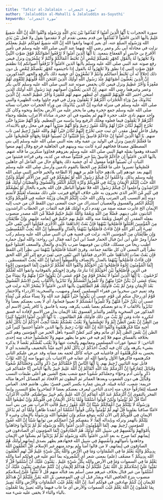 ```yaml
---
title: 'Tafsir al-Jalalain - سورة الحجرات'
author: 'Jalaluddin al-Mahalli & Jalaluddin as-Suyuthi'
keywords: 'سورة الحجرات'
---
```


سورة الحجرات
يَا أَيُّهَا الَّذِينَ آَمَنُوا لَا تُقَدِّمُوا بَيْنَ يَدَيِ اللَّهِ وَرَسُولِهِ وَاتَّقُوا اللَّهَ إِنَّ اللَّهَ سَمِيعٌ عَلِيمٌ
ياأيها الذين ءَامَنُواْ لاَ تُقَدِّمُواْ
من قدم بمعنى تقدم أي لا تتقدموا بقول ولا فعل
بَيْنَ يَدَىِ الله وَرَسُولِهِ
المبلغ عنه، أي بغير إذنهما
واتقوا الله إِنَّ الله سَمِيعٌ
لقولكم
عَلِيمٌ
بفعلكم نزلت في مجادلة أبي بكر وعمر رضي الله عنهما عند النبي صلى الله عليه وسلم في تأمير الأقرع بن حابس أو القعقاع بنمعبد.
يَا أَيُّهَا الَّذِينَ آَمَنُوا لَا تَرْفَعُوا أَصْوَاتَكُمْ فَوْقَ صَوْتِ النَّبِيِّ وَلَا تَجْهَرُوا لَهُ بِالْقَوْلِ كَجَهْرِ بَعْضِكُمْ لِبَعْضٍ أَنْ تَحْبَطَ أَعْمَالُكُمْ وَأَنْتُمْ لَا تَشْعُرُونَ
ونزل فيمن رفع صوته عند النبي صلى الله عليه وسلم
ياأيها الذين ءَامَنُواْ لاَ تَرْفَعُواْ أصواتكم
إذا نطقتم
فَوْقَ صَوْتِ النبى
إذا نطق
وَلاَ تَجْهَرُواْ لَهُ بالقول
إذا ناجيتموه
كَجَهْرِ بَعْضِكُمْ لِبَعْضٍ
بل دون ذلك إجلالاً له
أَن تَحْبَطَ أعمالكم وَأَنتُمْ لاَ تَشْعُرُونَ
أي خشية ذلك بالرفع والجهر المذكورين.
إِنَّ الَّذِينَ يَغُضُّونَ أَصْوَاتَهُمْ عِنْدَ رَسُولِ اللَّهِ أُولَئِكَ الَّذِينَ امْتَحَنَ اللَّهُ قُلُوبَهُمْ لِلتَّقْوَى لَهُمْ مَغْفِرَةٌ وَأَجْرٌ عَظِيمٌ
ونزل فيمن كان يخفض صوته عند النبي صلى الله عليه وسلم كأبي بكر وعمر وغيرهما رضي الله عنهم.
إِنَّ الذين يَغُضُّونَ أصواتهم عِندَ رَسُولِ الله أولئك الذين امتحن
اختبر
الله قُلُوبَهُمْ للتقوى
أي لتظهر منهم
لَهُم مَّغْفِرَةٌ وَأَجْرٌ عَظِيمٌ
الجنة.
إِنَّ الَّذِينَ يُنَادُونَكَ مِنْ وَرَاءِ الْحُجُرَاتِ أَكْثَرُهُمْ لَا يَعْقِلُونَ
ونزل في قوم جاؤوا وقت الظهيرة والنبي صلى الله عليه وسلم في منزله فنادوه
إَنَّ الذين يُنَادُونَكَ مِن وَرآءِ الحجرات
حجرات نسائه صلى الله عليه وسلم جمع حجرة وهي ما يحجر عليه من الأرض بحائط ونحوه وكان كل واحد منهم نادى خلف حجرة لأنهم لم يعلموه في أي حجرة، مناداة الأعراب بغلظة وجفاء
أَكْثَرُهُمْ لاَ يَعْقِلُونَ
فيما فعلوه محلَّك الرفيع وما يناسبه من التعظيم.
وَلَوْ أَنَّهُمْ صَبَرُوا حَتَّى تَخْرُجَ إِلَيْهِمْ لَكَانَ خَيْرًا لَهُمْ وَاللَّهُ غَفُورٌ رَحِيمٌ
وَلَوْ أَنَّهُمْ صَبَرُواْ
أنهم في محل رفع بالابتداء، وقيل فاعل لفعل مقدر، أي ثبت
حتى تَخْرُجَ إِلَيْهِمْ لَكَانَ خَيْراً لَّهُمْ والله غَفُورٌ رَّحِيمٌ
لمن تاب منهم.
يَا أَيُّهَا الَّذِينَ آَمَنُوا إِنْ جَاءَكُمْ فَاسِقٌ بِنَبَإٍ فَتَبَيَّنُوا أَنْ تُصِيبُوا قَوْمًا بِجَهَالَةٍ فَتُصْبِحُوا عَلَى مَا فَعَلْتُمْ نَادِمِينَ
ونزل في الوليد بن عقبة وقد بعثه النبي صلى الله عليه وسلم إلى بني المصطلق مصدقا فخافهم لترة كانت بينه وبينهم في الجاهلية فرجع وقال إنهم منعوا الصدقة وهموا بقتله فهمّ النبي صلى الله عليه وسلم بغزوهم فجاؤوا منكرين ما قاله عنهم.
ياأيها الذين ءَامَنُواْ إِن جَآءَكُمْ فَاسِقٌ بِنَبَإٍ
خبر
فَتَبَيَّنُواْ
صدقه من كذبه، وفي قراءة
فتثبتوا
من الثبات
أن تُصِيبُواْ قَوْماً
مفعول له أي خشية ذلك
بِجَهَالَةٍ
حال من الفاعل أي جاهلين
فَتُصْبِحُواْ
تصيروا
على مَا فَعَلْتُمْ
من الخطأ بالقوم
نادمين
وأرسل صلى الله عليه وسلم إليهم بعد عودهم إلى بلادهم خالداً فلم ير فيهم إلا الطاعة والخير فأخبر النبي صلى الله عليه وسلم بذلك.
وَاعْلَمُوا أَنَّ فِيكُمْ رَسُولَ اللَّهِ لَوْ يُطِيعُكُمْ فِي كَثِيرٍ مِنَ الْأَمْرِ لَعَنِتُّمْ وَلَكِنَّ اللَّهَ حَبَّبَ إِلَيْكُمُ الْإِيمَانَ وَزَيَّنَهُ فِي قُلُوبِكُمْ وَكَرَّهَ إِلَيْكُمُ الْكُفْرَ وَالْفُسُوقَ وَالْعِصْيَانَ أُولَئِكَ هُمُ الرَّاشِدُونَ
واعلموا أَنَّ فِيكُمْ رَسُولَ الله
فلا تقولوا الباطل فإن الله يخبره بالحال
لَوْ يُطِيعُكُمْ فِي كَثِيرٍ مِّنَ الأمر
الذي تخبرون به على خلاف الواقع فيرتب على ذلك مقتضاه
لَعَنِتُّمْ
لأثمتم دونه إثم التسبب إلى المرتب
ولكن الله حَبَّبَ إِلَيْكُمُ الإيمان وَزَيَّنَهُ
حسَّنه
فِي قُلُوبِكُمْ وَكَرَّهَ إِلَيْكُمُ الكفر والفسوق والعصيان
استدراك من حيث المعنى دون اللفظ لأن من حبب إليه الإِيمان الخ غايرت صفته صفة من تقدم ذكره
أولئك هُمُ
فيه التفات عن الخطاب
الراشدون
الثابتون على دينهم.
فَضْلًا مِنَ اللَّهِ وَنِعْمَةً وَاللَّهُ عَلِيمٌ حَكِيمٌ
فَضْلاً مِّنَ الله
مصدر منصوب بفعله المقدر، أي أفضل
وَنِعْمَةً
منه
والله عَلِيمٌ
بهم
حَكِيمٌ
في إنعامه عليهم.
وَإِنْ طَائِفَتَانِ مِنَ الْمُؤْمِنِينَ اقْتَتَلُوا فَأَصْلِحُوا بَيْنَهُمَا فَإِنْ بَغَتْ إِحْدَاهُمَا عَلَى الْأُخْرَى فَقَاتِلُوا الَّتِي تَبْغِي حَتَّى تَفِيءَ إِلَى أَمْرِ اللَّهِ فَإِنْ فَاءَتْ فَأَصْلِحُوا بَيْنَهُمَا بِالْعَدْلِ وَأَقْسِطُوا إِنَّ اللَّهَ يُحِبُّ الْمُقْسِطِينَ
وَإِن طَآئِفَتَانِ مِنَ المؤمنين
الآية، نزلت في قضية هي أن النبي صلى الله عليه وسلم ركب حماراً ومرّ على ابن أبيّ فبال الحمار فسدّ ابن أبيّ أنفه فقال ابن رواحة: والله لبول حماره أطيب ريحاً من مسكك، فكان بين قوميهما ضرب بالأيدي والنعال والسعف
اقتتلوا
جُمِعَ نظراً إلى المعنى لأن كل طائفة جماعة. وقرئ
اقتتلتا
فَأَصْلِحُواْ بَيْنَهُمَا
ثني نظراً إلى اللفظ
فَإِن بَغَتْ
تعدّت
إِحْدَاهُمَا على الأخرى فقاتلوا التي تَبْغِى حتى تَفِئ
ترجع
إلى أَمْرِ الله
الحق
فَإِن فَآءَتْ فَأَصْلِحُواْ بَيْنَهُمَا بالعدل
بالإِنصاف
وَأَقْسِطُواْ
أعدلوا
إِنَّ الله يُحِبُّ المقسطين
.
إِنَّمَا الْمُؤْمِنُونَ إِخْوَةٌ فَأَصْلِحُوا بَيْنَ أَخَوَيْكُمْ وَاتَّقُوا اللَّهَ لَعَلَّكُمْ تُرْحَمُونَ
إِنَّمَا المؤمنون إِخْوَةٌ
في الدين
فَأَصْلِحُواْ بَيْنَ أَخَوَيْكُمْ
إذا تنازعا، وقرئ
إخوتكم
بالفوقانية
واتقوا الله لَعَلَّكُمْ تُرْحَمُونَ
.
يَا أَيُّهَا الَّذِينَ آَمَنُوا لَا يَسْخَرْ قَوْمٌ مِنْ قَوْمٍ عَسَى أَنْ يَكُونُوا خَيْرًا مِنْهُمْ وَلَا نِسَاءٌ مِنْ نِسَاءٍ عَسَى أَنْ يَكُنَّ خَيْرًا مِنْهُنَّ وَلَا تَلْمِزُوا أَنْفُسَكُمْ وَلَا تَنَابَزُوا بِالْأَلْقَابِ بِئْسَ الِاسْمُ الْفُسُوقُ بَعْدَ الْإِيمَانِ وَمَنْ لَمْ يَتُبْ فَأُولَئِكَ هُمُ الظَّالِمُونَ
ياأيها الذين ءَامَنُواْ لاَ يَسْخَرْ
الآية نزلت في وفد تميم حين سخروا من فقراء المسلمين كعمار وصهيب، والسخرية: الازدراء والاحتقار
قَوْمٌ
أي رجال منكم
مّن قَوْمٍ عسى أَن يَكُونُواْ خَيْراً مِّنْهُمْ
عند الله
وَلاَ نِسآءٌ
منكم
مِّن نِّسَآءٍ عسى أَن يَكُنَّ خَيْراً مّنْهُنَّ وَلاَ تَلْمِزُواْ أَنفُسَكُمْ
لا تعيبوا فتعابوا، أي لا يعب بعضكم بعضاً
وَلاَ تَنَابَزُواْ بالالقاب
لا يدعو بعضكم بعضا بلقب يكرهه، ومنه يا فاسق يا كافر
بِئْسَ الاسم
أي المذكور من السخرية واللمز والتنابز
الفسوق بَعْدَ الإيمان
بدل من الاسم لإِفادة أنه فسق لتكرره عادة
وَمَن لَّمْ يَتُبْ
من ذلك
فأولئك هُمُ الظالمون
.
يَا أَيُّهَا الَّذِينَ آَمَنُوا اجْتَنِبُوا كَثِيرًا مِنَ الظَّنِّ إِنَّ بَعْضَ الظَّنِّ إِثْمٌ وَلَا تَجَسَّسُوا وَلَا يَغْتَبْ بَعْضُكُمْ بَعْضًا أَيُحِبُّ أَحَدُكُمْ أَنْ يَأْكُلَ لَحْمَ أَخِيهِ مَيْتًا فَكَرِهْتُمُوهُ وَاتَّقُوا اللَّهَ إِنَّ اللَّهَ تَوَّابٌ رَحِيمٌ
ياأيها الذين ءامَنُواْ اجتنبوا كَثِيراً مِّنَ الظن إِنَّ بَعْضَ الظن إِثْمٌ
أي مأثم وهو كثير كظنّ السوء بأهل الخير من المؤمنين وهم كثير بخلافه بالفساق منهم فلا إثم فيه في نحو ما يظهر منهم
وَلاَ تَجَسَّسُواْ
حذف منه إحدى التاءين: لا تتبعوا عورات المسلمين ومعايبهم بالبحث عنها
وَلاَ يَغْتَب بَّعْضُكُم بَعْضاً
لا يذكره بشيء يكرهه وإن كان فيه
أَيُحِبُّ أَحَدُكُمْ أَن يَأْكُلَ لَحْمَ أَخِيهِ مَيْتاً
بالتخفيف والتشديد أي لا يحسن به
فَكَرِهْتُمُوهُ
أي فاغتيابه في حياته كأكل لحمه بعد مماته وقد عرض عليكم الثاني فكرهتموه فاكرهوا الأوّل
واتقوا الله
أي عقابه في الاغتياب بأن تتوبوا منه
إِنَّ الله تَوَّابٌ
قابل توبة التائبين
رَّحِيمٌ
بهم.
يَا أَيُّهَا النَّاسُ إِنَّا خَلَقْنَاكُمْ مِنْ ذَكَرٍ وَأُنْثَى وَجَعَلْنَاكُمْ شُعُوبًا وَقَبَائِلَ لِتَعَارَفُوا إِنَّ أَكْرَمَكُمْ عِنْدَ اللَّهِ أَتْقَاكُمْ إِنَّ اللَّهَ عَلِيمٌ خَبِيرٌ
ياأيها الناس إِنَّا خلقناكم مّن ذَكَرٍ وأنثى
آدم وحوّاء
وجعلناكم شُعُوباً
جمع شعب بفتح الشين هو أعلى طبقات النسب
وَقَبَآئِلَ
هي دون الشعوب وبعدها العمائر ثم البطون ثم الأفخاذ ثم الفصائل آخرها مثاله خزيمة: شعب، كنانة قبيلة. قريش عِمارة بكسر العين قصيّ: بطن، هاشم فخذ. العباس فصيلة
لِتَعَارَفُواْ
حذف منه إحدى التاءين ليعرف بعضكم بعضا لا لتفاخروا بعلوّ النسب، وإنما الفخر بالتقوى
إِنَّ أَكْرَمَكُمْ عَندَ الله أتقاكم إِنَّ الله عَلِيمٌ
بكم
خَبِيرٌ
ببواطنكم.
قَالَتِ الْأَعْرَابُ آَمَنَّا قُلْ لَمْ تُؤْمِنُوا وَلَكِنْ قُولُوا أَسْلَمْنَا وَلَمَّا يَدْخُلِ الْإِيمَانُ فِي قُلُوبِكُمْ وَإِنْ تُطِيعُوا اللَّهَ وَرَسُولَهُ لَا يَلِتْكُمْ مِنْ أَعْمَالِكُمْ شَيْئًا إِنَّ اللَّهَ غَفُورٌ رَحِيمٌ
قَالَتِ الأعراب
نفر من بني أسد
ءَامَنَّا
صدّقنا بقلوبنا
قُلْ
لهم
لَّمْ تُؤْمِنُواْ ولكن قُولُواْ أَسْلَمْنَا
أي انقدنا ظاهراً
وَلَمَّا
أي لم
يَدْخُلِ الإيمان فِي قُلُوبِكُمْ
إلى الآن لكنه يتوقع منكم
وَإِن تُطِيعُواْ الله وَرَسُولَهُ
بالإِيمان وغيره
لاَ يَلِتْكُمْ
بالهمز وتركه وبإبداله ألفاً: لا ينقصكم
مِّنْ أعمالكم
من ثوابها
شَيْئاً إِنَّ الله غَفُورٌ
للمؤمنين
رَّحِيمٌ
بهم.
إِنَّمَا الْمُؤْمِنُونَ الَّذِينَ آَمَنُوا بِاللَّهِ وَرَسُولِهِ ثُمَّ لَمْ يَرْتَابُوا وَجَاهَدُوا بِأَمْوَالِهِمْ وَأَنْفُسِهِمْ فِي سَبِيلِ اللَّهِ أُولَئِكَ هُمُ الصَّادِقُونَ
إِنَّمَا المؤمنون
أي الصادقون في إيمانهم كما صرح به بعد
الذين ءَامَنُواْ بالله وَرَسُولِهِ ثُمَّ لَمْ يَرْتَابُواْ
لم يشكّوا في الإِيمان
وجاهدوا بأموالهم وَأَنفُسِهِمْ فِي سَبِيلِ الله
فجهادهم يظهر بصدق إيمانهم
أولئك هُمُ الصادقون
في إيمانهم، لا من قالوا آمنا ولم يوجد منهم غير الإِسلام.
قُلْ أَتُعَلِّمُونَ اللَّهَ بِدِينِكُمْ وَاللَّهُ يَعْلَمُ مَا فِي السَّمَاوَاتِ وَمَا فِي الْأَرْضِ وَاللَّهُ بِكُلِّ شَيْءٍ عَلِيمٌ
قُلْ
لهم
أَتُعَلِّمُونَ الله بِدِينِكُمْ
؟ مضعّف (علم) بمعنى شعر أي أَتُشْعِرونَه بما أنتم عليه في قولكم آمنا
والله يَعْلَمُ مَا فِي السموات وَمَا فِي الأرض والله بِكُلِّ شَيْءٍ عَلِيمٌ
.
يَمُنُّونَ عَلَيْكَ أَنْ أَسْلَمُوا قُلْ لَا تَمُنُّوا عَلَيَّ إِسْلَامَكُمْ بَلِ اللَّهُ يَمُنُّ عَلَيْكُمْ أَنْ هَدَاكُمْ لِلْإِيمَانِ إِنْ كُنْتُمْ صَادِقِينَ
يَمُنُّونَ عَلَيْكَ أَنْ أَسْلَمُواْ
من غير قتال بخلاف غيرهم ممن أسلم بعد قتاله منهم
قُل لاَّ تَمُنُّواْ عَلَىَّ إسلامكم
منصوب بنزع الخافض الباء ويقدّر قبل أن في الموضعين
بَلِ الله يَمُنُّ عَلَيْكُمْ أَنْ هَداكُمْ للإيمان إِنُ كُنتُمْ صادقين
في قولكم آمنا.
إِنَّ اللَّهَ يَعْلَمُ غَيْبَ السَّمَاوَاتِ وَالْأَرْضِ وَاللَّهُ بَصِيرٌ بِمَا تَعْمَلُونَ
إِنَّ اللَّهَ يَعْلَمُ غَيْبَ السموات والأرض
أي ما غاب فيهما
والله بَصِيرٌ بِمَا تَعْمَلُونَ
بالياء والتاء لا يخفى عليه شيء منه.